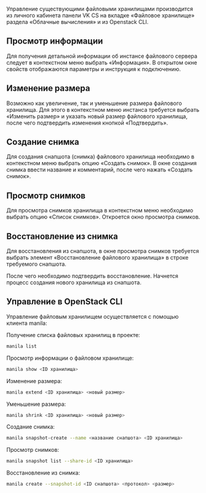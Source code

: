 Управление существующими файловыми хранилищами производится из личного кабинета панели VK CS на вкладке «Файловое хранилище» раздела «Облачные вычисления» и из Openstack CLI.

## Просмотр информации

Для получения детальной информации об инстансе файлового сервера следует в контекстном меню выбрать «Информация». В открытом окне свойств отображаются параметры и инструкция к подключению.

## Изменение размера

Возможно как увеличение, так и уменьшение размера файлового хранилища. Для этого в контекстном меню инстанса требуется выбрать «Изменить размер» и указать новый размер файлового хранилища, после чего подтвердить изменения кнопкой «Подтвердить».

## Создание снимка

Для создания снапшота (снимка) файлового хранилища необходимо в контекстном меню выбрать опцию «Создать снимок». В окне создания снимка ввести название и комментарий, после чего нажать «Создать снимок».

## Просмотр снимков

Для просмотра снимков хранилища в контекстном меню необходимо выбрать опцию «Список снимков». Откроется окно просмотра снимков.

## Восстановление из снимка

Для восстановления из снапшота, в окне просмотра снимков требуется выбрать элемент «Восстановление файлового хранилища» в строке требуемого снапшота.

После чего необходимо подтвердить восстановление. Начнется процесс создания нового хранилища из снапшота.

## Управление в OpenStack CLI

Управление файловым хранилищем осуществляется с помощью клиента manila:

Получение списка файловых хранилищ в проекте:

```bash
manila list
```

Просмотр информации о файловом хранилище:

```bash
manila show <ID хранилища>
```

Изменение размера:

```bash
manila extend <ID хранилища> <новый размер>
```

Уменьшение размера:

```bash
manila shrink <ID хранилища> <новый размер>
```

Создание снимка:

```bash
manila snapshot-create --name <название снапшота> <ID хранилища>
```

Просмотр снимков:

```bash
manila snapshot list --share-id <ID хранилища>
```

Восстановление из снимка:

```bash
manila create --snapshot-id <ID снапшота> <протокол> <размер>
```
